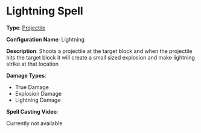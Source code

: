 # Lightning Spell

**Type**: [Projectile](./Types/Projectile.md)

**Configuration Name**: Lightning

**Description**: Shoots a projectile at the target block and when the projectile hits the target block it will create a small sized explosion and make lightning strike at that location

**Damage Types**:

- True Damage
- Explosion Damage
- Lightning Damage

**Spell Casting Video**:

Currently not available

